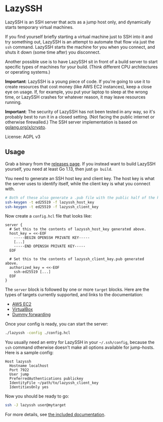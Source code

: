 # LazySSH

LazySSH is an SSH server that acts as a jump host only, and dynamically starts
temporary virtual machines.

If you find yourself briefly starting a virtual machine just to SSH into it and
try something out, LazySSH is an attempt to automate that flow via just the
`ssh` command. LazySSH starts the machine for you when you connect, and shuts
it down (some time after) you disconnect.

Another possible use is to have LazySSH sit in front of a build server to start
specific types of machines for your build. (Think different CPU architectures
or operating systems.)

**Important**: LazySSH is a young piece of code. If you're going to use it to
create resources that cost money (like AWS EC2 instances), keep a close eye on
usage. If, for example, you put your laptop to sleep at the wrong time, or
LazySSH crashes for whatever reason, it may leave resources running.

**Important**: The security of LazySSH has not been tested in any way, so it's
probably best to run it in a closed setting. (Not facing the public internet or
otherwise firewalled.) The SSH server implementation is based on
[golang.org/x/crypto].

License: AGPL v3

[golang.org/x/crypto]: https://pkg.go.dev/golang.org/x/crypto

## Usage

Grab a binary from the [releases page]. If you instead want to build LazySSH
yourself, you need at least Go 1.13, then just `go build`.

[releases page]: https://github.com/stephank/lazyssh/releases

You need to generate an SSH host key and client key. The host key is what the
server uses to identify itself, while the client key is what you connect with.

```sh
# Both of these also generate a .pub file with the public half of the key pair.
ssh-keygen -t ed25519 -f lazyssh_host_key
ssh-keygen -t ed25519 -f lazyssh_client_key
```

Now create a `config.hcl` file that looks like:

```hcl
server {
  # Set this to the contents of lazyssh_host_key generated above.
  host_key = <<-EOF
    -----BEGIN OPENSSH PRIVATE KEY-----
    [...]
    -----END OPENSSH PRIVATE KEY-----
  EOF

  # Set this to the contents of lazyssh_client_key.pub generated above.
  authorized_key = <<-EOF
    ssh-ed25519 [...]
  EOF
}
```

The `server` block is followed by one or more `target` blocks. Here are the
types of targets currently supported, and links to the documentation:

- [AWS EC2](./doc/providers/aws_ec2.md)
- [VirtualBox](./doc/providers/virtualbox.md)
- [Dummy forwarding](./doc/providers/forward.md)

Once your config is ready, you can start the server:

```sh
./lazyssh -config ./config.hcl
```

You usually need an entry for LazySSH in your `~/.ssh/config`, because the
`ssh` command otherwise doesn't make all options available for jump-hosts. Here
is a sample config:

```
Host lazyssh
  Hostname localhost
  Port 7922
  User jump
  PreferredAuthentications publickey
  IdentityFile ~/path/to/lazyssh_client_key
  IdentitiesOnly yes
```

Now you should be ready to go:

```sh
ssh -J lazyssh user@mytarget
```

For more details, see [the included documentation](./doc/index.md).
